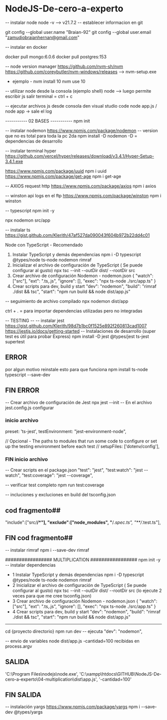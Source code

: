 # NodeJS-De-cero-a-experto

-- instalar node
node -v
--> v21.7.2
-- establecer informacion en git

git config --global user.name "Braian-92"
git config --global user.email "zamudiobraianhernan@gmail.com"

-- instalar en docker

docker pull mongo:6.0.6
docker pull postgres:153

-- node version manager
https://github.com/nvm-sh/nvm
https://github.com/coreybutler/nvm-windows/releases
--> nvm-setup.exe
 - ejemplo -
nvm install 10
nvm use 10

-- utilizar node desde la consola (ejemplo shell)
node
--> luego permite escribir js
salir terminal = ctrl + c 

-- ejecutar archivos js desde consola den visual studio code
node app.js / node app
-> sale el log

----------- 02 BASES -----------
npm init

-- instalar nodemon 
https://www.npmjs.com/package/nodemon
-- version que no es total para toda la pc 2da
npm install -D nodemon 
-D = dependencias de desarrollo

-- instalar terminal hyper
https://github.com/vercel/hyper/releases/download/v3.4.1/Hyper-Setup-3.4.1.exe

https://www.npmjs.com/package/uuid
npm i uuid
https://www.npmjs.com/package/get-age
npm i get-age

-- AXIOS request http
https://www.npmjs.com/package/axios
npm i axios

-- winston api logs en el ftp
https://www.npmjs.com/package/winston
npm i winston

-- typescript
npm init -y

npx nodemon src/app

-- instalar ts
https://gist.github.com/Klerith/47af527da090043f604b972b22dd4c01

Node con TypeScript - Recomendado
1. Instalar TypeScript y demás dependencias
npm i -D typescript @types/node ts-node nodemon rimraf
2. Inicializar el archivo de configuración de TypeScript ( Se puede configurar al gusto)
npx tsc --init --outDir dist/ --rootDir src
3. Crear archivo de configuración Nodemon - nodemon.json
{
  "watch": ["src"],
  "ext": ".ts,.js",
  "ignore": [],
  "exec": "npx ts-node ./src/app.ts"
}
4. Crear scripts para dev, build y start
  "dev": "nodemon",
  "build": "rimraf ./dist && tsc",
  "start": "npm run build && node dist/app.js"

-- seguimiento de archivo compilado
npx nodemon dist/app

ctrl + . = para importar dependencias utilizadas pero no integradas

-- TESTING --
-- instalar jest
https://gist.github.com/Klerith/98d7b1bc0f1525e892f260813cad1007
https://jestjs.io/docs/getting-started
-- Instalaciones de desarrollo (super test es útil para probar Express)
npm install -D jest @types/jest ts-jest supertest
## ERROR ##
por algun motivo reinstale esto para que funciona 
npm install ts-node typescript --save-dev
## FIN ERROR ##
-- Crear archivo de configuración de Jest
npx jest --init
-- En el archivo jest.config.js configurar
### inicio archivo
preset: 'ts-jest',
testEnvironment: "jest-environment-node",

// Opcional - The paths to modules that run some code to configure or set up the testing environment before each test
// setupFiles: ['dotenv/config'],
### FIN inicio archivo
-- Crear scripts en el package.json
"test": "jest",
"test:watch": "jest --watch",
"test:coverage": "jest --coverage",

-- verificar test completo
npm run test:coverage

-- incluciones y excluciones en build del tsconfig.json
## cod fragmento##
"include":["src/**/*"],
  "exclude":["node_modules", "**/*.spec.ts", "**/*.test.ts"],
## FIN cod fragmento##

-- instalar rimraf
npm i --save-dev rimraf


################# MULTIPLICATION #################
npm init -y
-- instalar dependencias
* 1 Instalar TypeScript y demás dependencias
npm i -D typescript @types/node ts-node nodemon rimraf
* 2 Inicializar el archivo de configuración de TypeScript ( Se puede configurar al gusto)
npx tsc --init --outDir dist/ --rootDir src       (lo ejecute 2 veces para que me cree tsconfig.json)
* 3 Crear archivo de configuración Nodemon - nodemon.json
{
  "watch": ["src"],
  "ext": ".ts,.js",
  "ignore": [],
  "exec": "npx ts-node ./src/app.ts"
}
* 4 Crear scripts para dev, build y start
"dev": "nodemon",
"build": "rimraf ./dist && tsc",
"start": "npm run build && node dist/app.js"

---------
cd {proyecto directorio}
npm run dev -- ejecuta "dev": "nodemon",

-- envio de variables 
node dist/app.js -cantidad=100
recibidas en 
process.argv
## SALIDA ##
'C:\\Program Files\\nodejs\\node.exe',
'C:\\xampp\\htdocs\\GITHUB\\NodeJS-De-cero-a-experto\\04-multiplication\\dist\\app.js',
'-cantidad=100'
## FIN SALIDA ##

-- instalación yargs
https://www.npmjs.com/package/yargs
npm i --save-dev @types/yargs